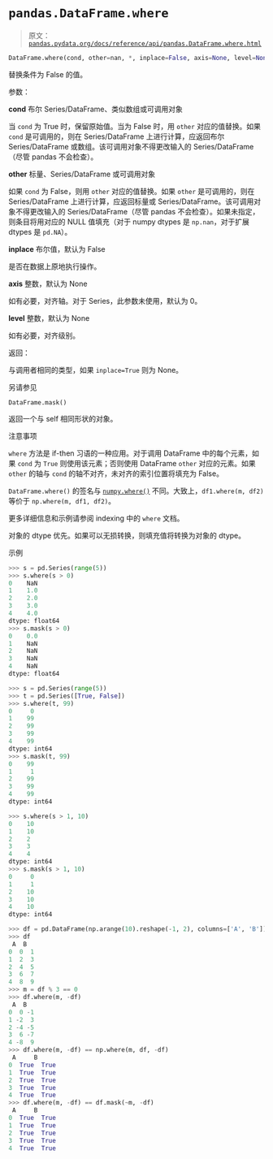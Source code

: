 # `pandas.DataFrame.where`

> 原文：[`pandas.pydata.org/docs/reference/api/pandas.DataFrame.where.html`](https://pandas.pydata.org/docs/reference/api/pandas.DataFrame.where.html)

```py
DataFrame.where(cond, other=nan, *, inplace=False, axis=None, level=None)
```

替换条件为 False 的值。

参数：

**cond** 布尔 Series/DataFrame、类似数组或可调用对象

当 `cond` 为 True 时，保留原始值。当为 False 时，用 `other` 对应的值替换。如果 `cond` 是可调用的，则在 Series/DataFrame 上进行计算，应返回布尔 Series/DataFrame 或数组。该可调用对象不得更改输入的 Series/DataFrame（尽管 pandas 不会检查）。

**other** 标量、Series/DataFrame 或可调用对象

如果 `cond` 为 False，则用 `other` 对应的值替换。如果 `other` 是可调用的，则在 Series/DataFrame 上进行计算，应返回标量或 Series/DataFrame。该可调用对象不得更改输入的 Series/DataFrame（尽管 pandas 不会检查）。如果未指定，则条目将用对应的 NULL 值填充（对于 numpy dtypes 是 `np.nan`，对于扩展 dtypes 是 `pd.NA`）。

**inplace** 布尔值，默认为 False

是否在数据上原地执行操作。

**axis** 整数，默认为 None

如有必要，对齐轴。对于 Series，此参数未使用，默认为 0。

**level** 整数，默认为 None

如有必要，对齐级别。

返回：

与调用者相同的类型，如果 `inplace=True` 则为 None。

另请参见

`DataFrame.mask()`

返回一个与 self 相同形状的对象。

注意事项

`where` 方法是 if-then 习语的一种应用。对于调用 DataFrame 中的每个元素，如果 `cond` 为 `True` 则使用该元素；否则使用 DataFrame `other` 对应的元素。如果 `other` 的轴与 `cond` 的轴不对齐，未对齐的索引位置将填充为 False。

`DataFrame.where()` 的签名与 [`numpy.where()`](https://numpy.org/doc/stable/reference/generated/numpy.where.html#numpy.where "(在 NumPy v1.26 中)") 不同。大致上，`df1.where(m, df2)` 等价于 `np.where(m, df1, df2)`。

更多详细信息和示例请参阅 indexing 中的 `where` 文档。

对象的 dtype 优先。如果可以无损转换，则填充值将转换为对象的 dtype。

示例

```py
>>> s = pd.Series(range(5))
>>> s.where(s > 0)
0    NaN
1    1.0
2    2.0
3    3.0
4    4.0
dtype: float64
>>> s.mask(s > 0)
0    0.0
1    NaN
2    NaN
3    NaN
4    NaN
dtype: float64 
```

```py
>>> s = pd.Series(range(5))
>>> t = pd.Series([True, False])
>>> s.where(t, 99)
0     0
1    99
2    99
3    99
4    99
dtype: int64
>>> s.mask(t, 99)
0    99
1     1
2    99
3    99
4    99
dtype: int64 
```

```py
>>> s.where(s > 1, 10)
0    10
1    10
2    2
3    3
4    4
dtype: int64
>>> s.mask(s > 1, 10)
0     0
1     1
2    10
3    10
4    10
dtype: int64 
```

```py
>>> df = pd.DataFrame(np.arange(10).reshape(-1, 2), columns=['A', 'B'])
>>> df
 A  B
0  0  1
1  2  3
2  4  5
3  6  7
4  8  9
>>> m = df % 3 == 0
>>> df.where(m, -df)
 A  B
0  0 -1
1 -2  3
2 -4 -5
3  6 -7
4 -8  9
>>> df.where(m, -df) == np.where(m, df, -df)
 A     B
0  True  True
1  True  True
2  True  True
3  True  True
4  True  True
>>> df.where(m, -df) == df.mask(~m, -df)
 A     B
0  True  True
1  True  True
2  True  True
3  True  True
4  True  True 
```
